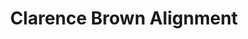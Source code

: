 ---
title: "Clarence Brown Alignment"
url: /san-diego/clarence-brown-alignment/
shop: car repair
---